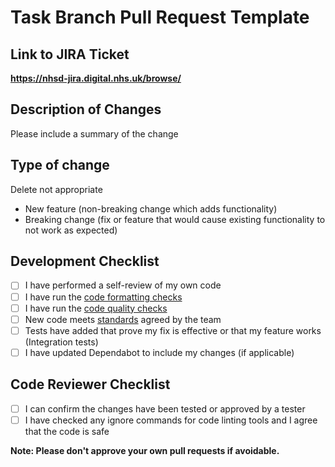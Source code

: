 # Task Branch Pull Request Template

## Link to JIRA Ticket

**<https://nhsd-jira.digital.nhs.uk/browse/>**

## Description of Changes

Please include a summary of the change

## Type of change

Delete not appropriate

- New feature (non-breaking change which adds functionality)
- Breaking change (fix or feature that would cause existing functionality to not work as expected)

## Development Checklist

- [ ] I have performed a self-review of my own code
- [ ] I have run the [code formatting checks](../README.md#code-quality)
- [ ] I have run the [code quality checks](../README.md#code-quality)
- [ ] New code meets [standards](https://nhsd-confluence.digital.nhs.uk/display/DI/DI+Ways+of+Working) agreed by the team
- [ ] Tests have added that prove my fix is effective or that my feature works (Integration tests)
- [ ] I have updated Dependabot to include my changes (if applicable)

## Code Reviewer Checklist

- [ ] I can confirm the changes have been tested or approved by a tester
- [ ] I have checked any ignore commands for code linting tools and I agree that the code is safe

**Note: Please don't approve your own pull requests if avoidable.**
